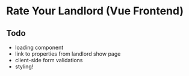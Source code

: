 # Rate Your Landlord (Vue Frontend)

## Todo

- loading component
- link to properties from landlord show page
- client-side form validations
- styling!
